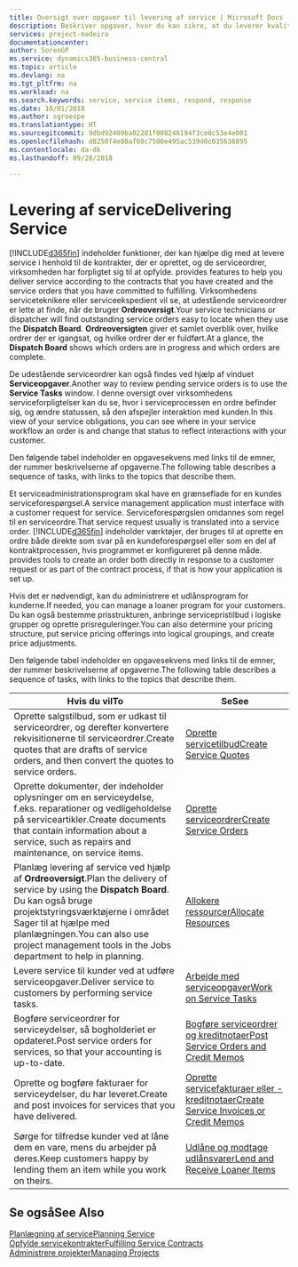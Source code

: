 ```yaml
---
title: Oversigt over opgaver til levering af service | Microsoft Docs
description: Beskriver opgaver, hvor du kan sikre, at du leverer kvalitetsservice og leverer op til aftaler med kunderne.
services: project-madeira
documentationcenter: 
author: SorenGP
ms.service: dynamics365-business-central
ms.topic: article
ms.devlang: na
ms.tgt_pltfrm: na
ms.workload: na
ms.search.keywords: service, service items, respond, response
ms.date: 10/01/2018
ms.author: sgroespe
ms.translationtype: HT
ms.sourcegitcommit: 9dbd92409ba02281f008246194f3ce0c53e4e001
ms.openlocfilehash: d8250f4e80af08c7500e495ac539d0c035636895
ms.contentlocale: da-dk
ms.lasthandoff: 09/28/2018

---
```

# <a name="delivering-service"></a><span data-ttu-id="92957-103">Levering af service</span><span class="sxs-lookup"><span data-stu-id="92957-103">Delivering Service</span></span>
[!INCLUDE[d365fin](includes/d365fin_md.md)] <span data-ttu-id="92957-104">indeholder funktioner, der kan hjælpe dig med at levere service i henhold til de kontrakter, der er oprettet, og de serviceordrer, virksomheden har forpligtet sig til at opfylde.</span><span class="sxs-lookup"><span data-stu-id="92957-104"> provides features to help you deliver service according to the contracts that you have created and the service orders that you have committed to fulfilling.</span></span> <span data-ttu-id="92957-105">Virksomhedens serviceteknikere eller serviceekspedient vil se, at udestående serviceordrer er lette at finde, når de bruger **Ordreoversigt**.</span><span class="sxs-lookup"><span data-stu-id="92957-105">Your service technicians or dispatcher will find outstanding service orders easy to locate when they use the **Dispatch Board**.</span></span> <span data-ttu-id="92957-106">**Ordreoversigten** giver et samlet overblik over, hvilke ordrer der er igangsat, og hvilke ordrer der er fuldført.</span><span class="sxs-lookup"><span data-stu-id="92957-106">At a glance, the **Dispatch Board** shows which orders are in progress and which orders are complete.</span></span>  
  
<span data-ttu-id="92957-107">De udestående serviceordrer kan også findes ved hjælp af vinduet **Serviceopgaver**.</span><span class="sxs-lookup"><span data-stu-id="92957-107">Another way to review pending service orders is to use the **Service Tasks** window.</span></span> <span data-ttu-id="92957-108">I denne oversigt over virksomhedens serviceforpligtelser kan du se, hvor i serviceprocessen en ordre befinder sig, og ændre statussen, så den afspejler interaktion med kunden.</span><span class="sxs-lookup"><span data-stu-id="92957-108">In this view of your service obligations, you can see where in your service workflow an order is and change that status to reflect interactions with your customer.</span></span>  
  
<span data-ttu-id="92957-109">Den følgende tabel indeholder en opgavesekvens med links til de emner, der rummer beskrivelserne af opgaverne.</span><span class="sxs-lookup"><span data-stu-id="92957-109">The following table describes a sequence of tasks, with links to the topics that describe them.</span></span>   

<span data-ttu-id="92957-110">Et serviceadministrationsprogram skal have en grænseflade for en kundes serviceforespørgsel.</span><span class="sxs-lookup"><span data-stu-id="92957-110">A service management application must interface with a customer request for service.</span></span> <span data-ttu-id="92957-111">Serviceforespørgslen omdannes som regel til en serviceordre.</span><span class="sxs-lookup"><span data-stu-id="92957-111">That service request usually is translated into a service order.</span></span> [!INCLUDE[d365fin](includes/d365fin_md.md)] <span data-ttu-id="92957-112">indeholder værktøjer, der bruges til at oprette en ordre både direkte som svar på en kundeforespørgsel eller som en del af kontraktprocessen, hvis programmet er konfigureret på denne måde.</span><span class="sxs-lookup"><span data-stu-id="92957-112"> provides tools to create an order both directly in response to a customer request or as part of the contract process, if that is how your application is set up.</span></span>  
  
<span data-ttu-id="92957-113">Hvis det er nødvendigt, kan du administrere et udlånsprogram for kunderne.</span><span class="sxs-lookup"><span data-stu-id="92957-113">If needed, you can manage a loaner program for your customers.</span></span> <span data-ttu-id="92957-114">Du kan også bestemme prisstrukturen, anbringe servicepristilbud i logiske grupper og oprette prisreguleringer.</span><span class="sxs-lookup"><span data-stu-id="92957-114">You can also determine your pricing structure, put service pricing offerings into logical groupings, and create price adjustments.</span></span>  
  
<span data-ttu-id="92957-115">Den følgende tabel indeholder en opgavesekvens med links til de emner, der rummer beskrivelserne af opgaverne.</span><span class="sxs-lookup"><span data-stu-id="92957-115">The following table describes a sequence of tasks, with links to the topics that describe them.</span></span>   
  
|<span data-ttu-id="92957-116">**Hvis du vil**</span><span class="sxs-lookup"><span data-stu-id="92957-116">**To**</span></span>|<span data-ttu-id="92957-117">**Se**</span><span class="sxs-lookup"><span data-stu-id="92957-117">**See**</span></span>|  
|------------|-------------|  
|<span data-ttu-id="92957-118">Oprette salgstilbud, som er udkast til serviceordrer, og derefter konvertere rekvisitionerne til serviceordrer.</span><span class="sxs-lookup"><span data-stu-id="92957-118">Create quotes that are drafts of service orders, and then convert the quotes to service orders.</span></span>|[<span data-ttu-id="92957-119">Oprette servicetilbud</span><span class="sxs-lookup"><span data-stu-id="92957-119">Create Service Quotes</span></span>](service-how-to-create-service-quotes.md)|
|<span data-ttu-id="92957-120">Oprette dokumenter, der indeholder oplysninger om en serviceydelse, f.eks. reparationer og vedligeholdelse på serviceartikler.</span><span class="sxs-lookup"><span data-stu-id="92957-120">Create documents that contain information about a service, such as repairs and maintenance, on service items.</span></span>|[<span data-ttu-id="92957-121">Oprette serviceordrer</span><span class="sxs-lookup"><span data-stu-id="92957-121">Create Service Orders</span></span>](service-how-to-create-service-orders.md)|
|<span data-ttu-id="92957-122">Planlæg levering af service ved hjælp af **Ordreoversigt**.</span><span class="sxs-lookup"><span data-stu-id="92957-122">Plan the delivery of service by using the **Dispatch Board**.</span></span> <span data-ttu-id="92957-123">Du kan også bruge projektstyringsværktøjerne i området Sager til at hjælpe med planlægningen.</span><span class="sxs-lookup"><span data-stu-id="92957-123">You can also use project management tools in the Jobs department to help in planning.</span></span>|[<span data-ttu-id="92957-124">Allokere ressourcer</span><span class="sxs-lookup"><span data-stu-id="92957-124">Allocate Resources</span></span>](service-how-to-allocate-resources.md)|  
|<span data-ttu-id="92957-125">Levere service til kunder ved at udføre serviceopgaver.</span><span class="sxs-lookup"><span data-stu-id="92957-125">Deliver service to customers by performing service tasks.</span></span>|[<span data-ttu-id="92957-126">Arbejde med serviceopgaver</span><span class="sxs-lookup"><span data-stu-id="92957-126">Work on Service Tasks</span></span>](service-how-to-work-on-service-tasks.md)|  
|<span data-ttu-id="92957-127">Bogføre serviceordrer for serviceydelser, så bogholderiet er opdateret.</span><span class="sxs-lookup"><span data-stu-id="92957-127">Post service orders for services, so that your accounting is up-to-date.</span></span>|[<span data-ttu-id="92957-128">Bogføre serviceordrer og kreditnotaer</span><span class="sxs-lookup"><span data-stu-id="92957-128">Post Service Orders and Credit Memos</span></span>](service-how-to-post-service-orders.md)|  
|<span data-ttu-id="92957-129">Oprette og bogføre fakturaer for serviceydelser, du har leveret.</span><span class="sxs-lookup"><span data-stu-id="92957-129">Create and post invoices for services that you have delivered.</span></span>|[<span data-ttu-id="92957-130">Oprette servicefakturaer eller -kreditnotaer</span><span class="sxs-lookup"><span data-stu-id="92957-130">Create Service Invoices or Credit Memos</span></span>](service-how-create-invoices.md)|  
|<span data-ttu-id="92957-131">Sørge for tilfredse kunder ved at låne dem en vare, mens du arbejder på deres.</span><span class="sxs-lookup"><span data-stu-id="92957-131">Keep customers happy by lending them an item while you work on theirs.</span></span>| [<span data-ttu-id="92957-132">Udlåne og modtage udlånsvarer</span><span class="sxs-lookup"><span data-stu-id="92957-132">Lend and Receive Loaner Items</span></span>](service-how-to-lend-receive-loaners.md)|
  
## <a name="see-also"></a><span data-ttu-id="92957-133">Se også</span><span class="sxs-lookup"><span data-stu-id="92957-133">See Also</span></span>  
[<span data-ttu-id="92957-134">Planlægning af service</span><span class="sxs-lookup"><span data-stu-id="92957-134">Planning Service</span></span>](service-plan-service.md)  
[<span data-ttu-id="92957-135">Opfylde servicekontrakter</span><span class="sxs-lookup"><span data-stu-id="92957-135">Fulfilling Service Contracts</span></span>](service-fulfill-service-contracts.md)  
[<span data-ttu-id="92957-136">Administrere projekter</span><span class="sxs-lookup"><span data-stu-id="92957-136">Managing Projects</span></span>](projects-manage-projects.md)  

